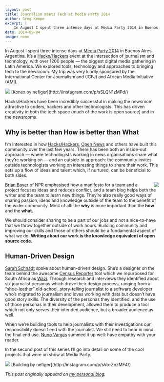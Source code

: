 ```yaml
---
layout: post
title: Journalism meets Tech at Media Party 2014
author: Greg Kempe
excerpt: |
    In August I spent three intense days at Media Party 2014 in Buenos Aires, Argentina. It’s a Hacks/Hackers event at the intersection of journalism and technology, with over 1200 people — the biggest digital media gathering in Latin America. We explored tools, technology and approaches to bringing tech to the newsroom.
date: 2014-09-04
image: none
---
```


In August I spent three intense days at [Media Party 2014](http://mediaparty.info/2014/) in Buenos Aires, Argentina. It’s a [Hacks/Hackers](http://hackshackers.com/) event at the intersection of journalism and technology, with over 1200 people — the biggest digital media gathering in Latin America. We explored tools, technology and approaches to bringing tech to the newsroom. My trip was very kindly sponsored by the International Center for Journalism and (ICFJ) and African Media Initiative (AMI).

<img src="/img/media-party-2014/konex-top.png">
[Konex by nefiger](http://instagram.com/p/sSLQN1zMPd/)

Hacks/Hackers have been incredibly successful in making the newsroom attractive to coders, hackers and other technologists. This has driven creativity in both the tech space (much of the work is open source) and in the newsrooms.

Why is better than How is better than What
------------------------------------------

I’m interested in how [Hacks/Hackers](http://hackshackers.com/), [Open News](http://opennews.org/) and others have built this community over the last few years. There has been both an inside-out approach — where technologists working in news organisations share what they’re working on — and an outside-in approach: the community invites outside technologists working on interesting things to share their work. This sets up a flow of ideas and talent which, if nurtured, can be beneficial to both sides.

<img src="/img/media-party-2014/brian-boyer.png" style="float: right; padding-left: 15px; max-width: 300px">

[Brian Boyer](https://twitter.com/brianboyer) of NPR emphasised how a manifesto for a team and a project focuses ideas and reduces conflict, and a team blog helps both the writer and the team to learn new things. They’re also really good ways of sharing passion, ideas and knowledge outside of the team to the benefit of the wider community. Most of all: the **why** is more important than the **how** and the **what**.

We should consider sharing to be a part of our jobs and not a nice-to-have that we throw together outside of work hours. Building community and improving our skills and those of others should be a fundamental aspect of what we do. **Writing about our work is the knowledge equivalent of open source code.**

Human-Driven Design
-------------------

[Sarah Schnadt](https://twitter.com/saraschnadt) spoke about human-driven design. She’s a designer on the team behind the awesome [Census Reporter](http://censusreporter.org) tool which we repurposed for South Africa as [Wazi](http://wazimap.co.za). Through research and interviews they identified about six journalist personas which drove their design process, ranging from a “shoe-leather” old-school, story-telling journalist to a software developer who’s migrated to journalism and loves working with data but doesn’t have good story skills. The diversity of the personas they identified, and the use of those personas in their development, allowed them to produce a tool which not only serves their intended audience, but a broader audience as well.

When we’re building tools to help journalists with their investigations our responsibility doesn’t end with the journalist. We still need to bear in mind the final end use. [Nuno Vargas](https://twitter.com/nunovargas) summed it up well: have empathy with your reader.

In the second post of this series I’ll go into detail on some of the cool projects that were on show at Media Party.

<img src="/img/media-party-2014/ba-building.png">
[Building by nefiger](http://instagram.com/p/sVo-ZnzMF4/)

*This post originally appeard on [my personal blog](http://kempe.net/blog/2014/09/04/media-part-part-one.html).*
